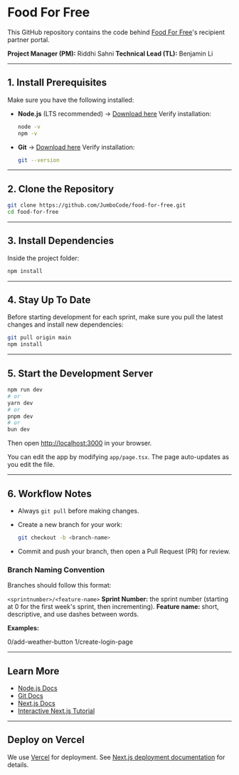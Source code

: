 # Food For Free

This GitHub repository contains the code behind [Food For Free](https://foodforfree.org/)'s recipient partner portal.

**Project Manager (PM):** Riddhi Sahni
**Technical Lead (TL):** Benjamin Li

---

## 1. Install Prerequisites

Make sure you have the following installed:

* **Node.js** (LTS recommended) → [Download here](https://nodejs.org/en/download)
  Verify installation:

  ```bash
  node -v
  npm -v
  ```
* **Git** → [Download here](https://git-scm.com/downloads)
  Verify installation:

  ```bash
  git --version
  ```

---

## 2. Clone the Repository

```bash
git clone https://github.com/JumboCode/food-for-free.git
cd food-for-free
```

---

## 3. Install Dependencies

Inside the project folder:

```bash
npm install
```

---

## 4. Stay Up To Date

Before starting development for each sprint, make sure you pull the latest changes and install new dependencies:

```bash
git pull origin main
npm install
```

---

## 5. Start the Development Server

```bash
npm run dev
# or
yarn dev
# or
pnpm dev
# or
bun dev
```

Then open [http://localhost:3000](http://localhost:3000) in your browser.

You can edit the app by modifying `app/page.tsx`. The page auto-updates as you edit the file.

---

## 6. Workflow Notes

* Always `git pull` before making changes.
* Create a new branch for your work:

  ```bash
  git checkout -b <branch-name>
  ```
* Commit and push your branch, then open a Pull Request (PR) for review.

### Branch Naming Convention

Branches should follow this format:

`<sprintnumber>/<feature-name>`
**Sprint Number:** the sprint number (starting at 0 for the first week's sprint, then incrementing).
**Feature name:** short, descriptive, and use dashes between words.

**Examples:**

0/add-weather-button
1/create-login-page

---

## Learn More

* [Node.js Docs](https://nodejs.org/docs)
* [Git Docs](https://git-scm.com/doc)
* [Next.js Docs](https://nextjs.org/docs)
* [Interactive Next.js Tutorial](https://nextjs.org/learn)

---

## Deploy on Vercel

We use [Vercel](https://vercel.com/new?utm_medium=default-template&filter=next.js&utm_source=create-next-app&utm_campaign=create-next-app-readme) for deployment.
See [Next.js deployment documentation](https://nextjs.org/docs/app/building-your-application/deploying) for details.
